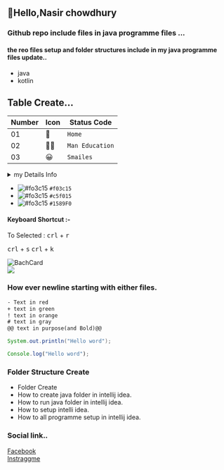 <!--Markdown Torials-->

## 👋Hello,Nasir chowdhury
### Github repo include files in java programme files ...
#### the reo files setup and folder structures include in my java programme files update..
- java
- kotlin

## Table Create...  
 Number | Icon | Status Code
---- | ------| --------- 
01 | 🏫 | `Home`
02 | 👨‍🎓 | `Man Education`
03 | 😀 | `Smailes`


<details>
<summary>my Details Info</summary>

<h4 style="accent-color: #f03c15" align="center"> Our  info</h4>

      This is nasir chowhury I am student of BBA I completed my BBA Programme in 2027 ... I enjoed my BBA programme in Uttara University..
</details>

- ![#fo3c15](https://placehold.co/15x15/f03c15/f03c15.png) `#f03c15`
- ![#fo3c15](https://placehold.co/15x15/c5f015/c5f015.png) `#c5f015`
- ![#fo3c15](https://placehold.co/15x15/1589F0/fo3c15.png) `#1589F0`  

<h4  >Keyboard Shortcut :-</h4>
To Selected : <kbd>crl</kbd> + <kbd>r</kbd>   

<kbd>crl</kbd> + <kbd>s</kbd>
<kbd>crl</kbd> + <kbd>k</kbd>  

![BachCard](https://img.shields.io/badge/any_text-you_like-blue)  
![](https://img.shields.io/badge/just%20the%20message-8A2BE2)

### How ever newline starting with either files.  

```html
- Text in red
+ text in green
! text in orange
# text in gray
@@ text in purpose(and Bold)@@
```
```java
System.out.println("Hello word");
```
```javascript
Console.log("Hello word");
```

### Folder Structure Create
- Folder Create
- How to create java folder in intellij idea.
- How to run java folder in intellij idea.
- How to setup intelli idea.
- How to all programme setup in intellij idea.

### Social link..
[Facebook](https://www.fb.com)  
[Instraggme](https://www.intraggme.com)

  

